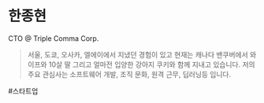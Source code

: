 # 한종현
CTO @ Triple Comma Corp.

> 서울, 도쿄, 오사카, 엘에이에서 지냈던 경험이 있고 현재는 캐나다 밴쿠버에서 와이프와 10살 딸 그리고 얼마전 입양한 강아지 쿠키와 함께 지내고 있습니다. 저의 주요 관심사는 소프트웨어 개발, 조직 문화, 원격 근무, 딥러닝등 입니다.

#스타트업
